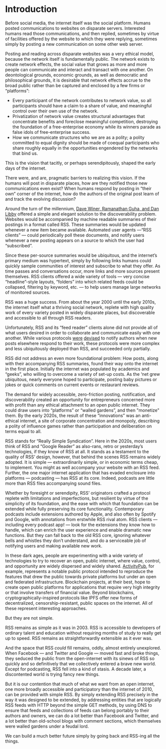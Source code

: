 # Introduction

Before social media, the internet itself was the social
platform. Humans posted communications to websites on disparate
servers. Interested humans read those communications, and then
replied, sometimes by virtue of facilities offered by the website to
which they were replying, sometimes simply by posting a new
communication on some other web server.

Posting and reading across disparate websites was a very ethical
model, because the network itself is fundamentally public. The network
exists to create network effects, the social value that grows as more
and more people can communicate and interact and transact with one
another. On deontological grounds, economic grounds, as well as
democratic and philosophical grounds, it is desirable that network
effects accrue to the broad public rather than be captured and
enclosed by a few firms or “platforms”:

- Every participant of the network contributes to network value, so
  all participants should have a claim to a share of value, and
  meaningful control over their own use of the network.
- Privatization of network value creates structural advantages that
  concentrate benefits and foreclose meaningful competition,
  destroying the foundation of a free-enterprise economy while its
  winners parade as false idols of free-enterprise success.
- How we communicate structures who we are as a polity; a polity
  committed to equal dignity should be made of coequal participants
  who share roughly equally in the opportunities engendered by the
  networks that bind us.

This is the vision that tacitly, or perhaps serendipitously, shaped
the early days of the internet.

There were, and are, pragmatic barriers to realizing this vision. If
the humans will post in disparate places, how are they notified those
new communications even exist? When humans respond by posting in
“their own” corner of the internet, how do the authors of the original
post learn of and track the evolving discussion?

Around the turn of the millennium, 
[Dave Winer, Ramanathan Guha, and Dan Libby](https://www.rssboard.org/rss-history) 
offered a simple and
elegant solution to the discoverability problem. Websites would be
accompanied by machine readable summaries of their postings in a
format called RSS. These summaries would be updated whenever a new
item became available. Automated user agents —“RSS clients” — could
periodically poll these documents, and notify users whenever a new
posting appears on a source to which the user had “subscribed”.

Since these per-source summaries would be ubiquitous, and the
internet’s primary medium was hypertext, simply by following links
humans could quickly sample communities of interest and subscribe to
what they offer. As time passes and conversations occur, more links
and more sources present themselves. RSS clients offered a wide
variety of tools — very concise “headline”-style layouts, “folders”
into which related feeds could be collapsed, filtering by keyword,
etc. — to help users manage large networks of monitored sources.

RSS was a huge success. From about the year 2000 until the early
2010s, the internet itself what a thriving social network, replete
with high quality work of every variety posted in widely disparate
places, but discoverable and accessible to all through RSS readers.

Unfortunately, RSS and its “feed reader” clients alone did not provide
all of what users desired in order to collaborate and communicate
easily with one another. While various protocols
[were](https://en.wikipedia.org/wiki/Pingback)
[devised](https://en.wikipedia.org/wiki/Webmention) to notify authors
when new posts elsewhere respond to their work, these protocols were
more complex and less ubiquitously deployed than RSS, and succeeded
only partially.

RSS did not address an even more foundational problem: How posts,
along with their accompanying RSS summaries, found their way onto the
internet in the first place. Initially the internet was populated by
academics and “geeks”, who willing to overcome a variety of set-up
costs. As the ‘net grew ubiquitous, nearly everyone hoped to
participate, posting baby pictures or jokes or quick comments on
current events or restaurant reviews.

The demand for widely accessible, zero-friction posting, notification,
and discoverability created an opportunity for entrepreneurs
concerned more with profit than any ethical attachment to an open public
internet. They could draw users into “platforms” or “walled gardens”, and then "monetize" them. 
By the
early 2020s, the result of these “innovations” was an anti-ethical
internet, a site of corporate concentration and monopoly, describing a
polity of influence games rather than participation and deliberation
on terms equal to all.

RSS stands for “Really Simple Syndication”. Here in the 2020s, most
users think of RSS and “Google Reader” as also-rans, retro or
yesterday’s technologies, if they know of RSS at all. It stands as a
testament to the quality of RSS’ design, however, that behind the
scenes RSS remains widely adopted. It is simple — extraordinarily
simple, or in economic terms cheap, to implement. You might as well
accompany your website with an RSS feed. Further, the one major
internet application that has evaded enclosure into platforms —
podcasting — has RSS at its core. Indeed, podcasts are little more
than RSS files accompanying sound files.

Whether by foresight or serendipity, RSS’ originators crafted a
protocol replete with limitations and imperfections, but resilient by
virtue of the simplicity of its foundation, and the ease with which
that foundation can be extended while fully preserving its core
functionality. Contemporary podcasts include extensions authored by
Apple, and also often by Spotify and Google, with annotations from
erstwhile RSS rival atom. RSS clients — including every podcast app! —
look for the extensions they know how to handle, which can enrich the
user experience and enable dramatic new functions. But they can fall
back to the old RSS core, ignoring whatever bells and whistles they
don’t understand, and do a serviceable job of notifying users and
making available new work.

In these dark ages, people are experimenting with a wide variety of
technologies to try to recover an open, public internet, where value,
control, and opportunity are widely dispersed and widely
shared. [ActivityPub](https://activitypub.rocks/), for example,
represents a notable public protocol intended to reproduce the
features that drew the public towards private platforms but under an
open and federated infrastructure. Blockchain projects, at their best,
hope to create open public platforms for applications that require
very high integrity or that involve transfers of financial
value. Beyond blockchains, cryptographically-inspired protocols like
IPFS offer new forms of decentralized, censorship-resistant, public
spaces on the internet. All of these represent interesting approaches.

But they are not simple.

RSS remains as simple as it was in 2003. RSS is accessible to
developers of ordinary talent and education without requiring months
of study to really get up to speed. RSS remains as straightforwardly
extensible as it ever was.

And the space that RSS *could* fill remains, oddly, almost entirely
unexplored. When Facebook — and Twitter and Google — moved fast and
broke things, they seduced the public from the open-internet with its
sinews of RSS so quickly and so definitively that we collectively
entered a brave new world. Except for podcasting, RSS fell into a
kind of stasis. A decade later, a discontented world is trying fancy
new things.

But it is our contention that much of what we want from an open
internet, one more broadly accessible and participatory than the
internet of 2010, can be provided with simple RSS. By simply extending
RSS precisely in the way it was designed to be extended, by addressing
entities that are logically RSS feeds with HTTP beyond the simple GET
methods, by using DNS to ensure that feeds and collections of feeds
can belong portably to their authors and owners, we can do a lot
better than Facebook and Twitter, and a lot better than old-school
blogs with comment sections, which themselves were walled gardens
under a feudal lord.

We can build a much better future simply by going back and RSS-ing all
the things.
